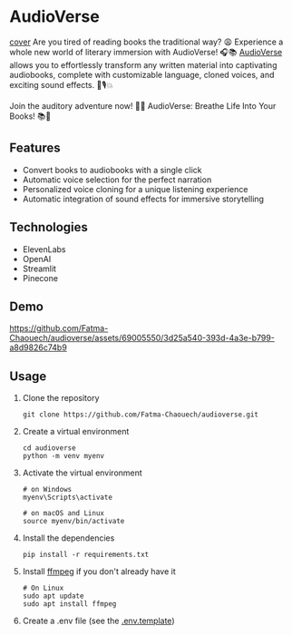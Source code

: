 # AudioVerse
[cover](./docs/cover.jpeg)
Are you tired of reading books the traditional way? 😩 Experience a whole new world of literary immersion with AudioVerse! 🎧📚 [AudioVerse](https://audioverse.streamlit.app/) allows you to effortlessly transform any written material into captivating audiobooks, complete with customizable language, cloned voices, and exciting sound effects. 🌟🎙️💥

Join the auditory adventure now! 🚀🎶 AudioVerse: Breathe Life Into Your Books! 📚💨

## Features
* Convert books to audiobooks with a single click
* Automatic voice selection for the perfect narration
* Personalized voice cloning for a unique listening experience
* Automatic integration of sound effects for immersive storytelling

## Technologies
* ElevenLabs
* OpenAI
* Streamlit
* Pinecone

## Demo
https://github.com/Fatma-Chaouech/audioverse/assets/69005550/3d25a540-393d-4a3e-b799-a8d9826c74b9

## Usage
1. Clone the repository
    ```
    git clone https://github.com/Fatma-Chaouech/audioverse.git
    ```
2. Create a virtual environment
   ```
   cd audioverse
   python -m venv myenv
   ```
3. Activate the virtual environment
    ```
    # on Windows  
    myenv\Scripts\activate

    # on macOS and Linux
    source myenv/bin/activate
    ```
5. Install the dependencies
    ```
    pip install -r requirements.txt
    ```
6. Install [ffmpeg](https://www.videoproc.com/resource/how-to-install-ffmpeg.htm) if you don't already have it
   ```
   # On Linux
   sudo apt update
   sudo apt install ffmpeg
   ```
7. Create a .env file (see the [.env.template](./.env.template))
